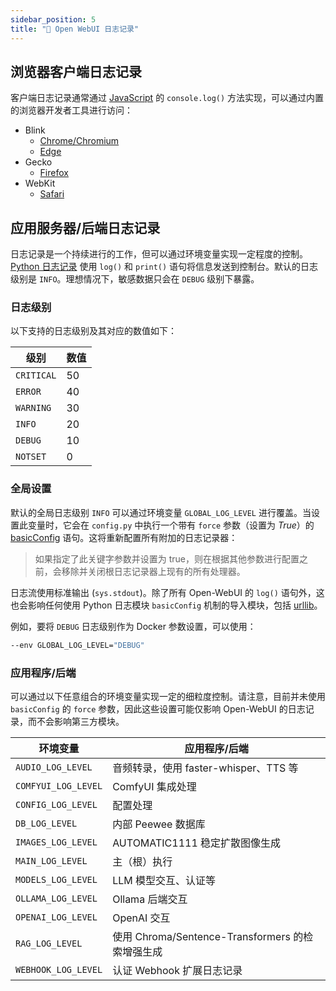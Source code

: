 ```yaml
---
sidebar_position: 5
title: "📜 Open WebUI 日志记录"
---
```


## 浏览器客户端日志记录 ##

客户端日志记录通常通过 [JavaScript](https://developer.mozilla.org/en-US/docs/Web/API/console/log_static) 的 `console.log()` 方法实现，可以通过内置的浏览器开发者工具进行访问：

* Blink
  * [Chrome/Chromium](https://developer.chrome.com/docs/devtools/)
  * [Edge](https://learn.microsoft.com/en-us/microsoft-edge/devtools-guide-chromium/overview)
* Gecko
  * [Firefox](https://firefox-source-docs.mozilla.org/devtools-user/)
* WebKit
  * [Safari](https://developer.apple.com/safari/tools/)

## 应用服务器/后端日志记录 ##

日志记录是一个持续进行的工作，但可以通过环境变量实现一定程度的控制。[Python 日志记录](https://docs.python.org/3/howto/logging.html) 使用 `log()` 和 `print()` 语句将信息发送到控制台。默认的日志级别是 `INFO`。理想情况下，敏感数据只会在 `DEBUG` 级别下暴露。

### 日志级别 ###

以下支持的日志级别及其对应的数值如下：

| 级别      | 数值    |
| ---------- | -------- |
| `CRITICAL` | 50       |
| `ERROR`    | 40       |
| `WARNING`  | 30       |
| `INFO`     | 20       |
| `DEBUG`    | 10       |
| `NOTSET`   | 0        |

### 全局设置 ###

默认的全局日志级别 `INFO` 可以通过环境变量 `GLOBAL_LOG_LEVEL` 进行覆盖。当设置此变量时，它会在 `config.py` 中执行一个带有 `force` 参数（设置为 *True*）的 [basicConfig](https://docs.python.org/3/library/logging.html#logging.basicConfig) 语句。这将重新配置所有附加的日志记录器：
> 如果指定了此关键字参数并设置为 true，则在根据其他参数进行配置之前，会移除并关闭根日志记录器上现有的所有处理器。

日志流使用标准输出 (`sys.stdout`)。除了所有 Open-WebUI 的 `log()` 语句外，这也会影响任何使用 Python 日志模块 `basicConfig` 机制的导入模块，包括 [urllib](https://docs.python.org/3/library/urllib.html)。

例如，要将 `DEBUG` 日志级别作为 Docker 参数设置，可以使用：

```bash
--env GLOBAL_LOG_LEVEL="DEBUG"
```

### 应用程序/后端 ###

可以通过以下任意组合的环境变量实现一定的细粒度控制。请注意，目前并未使用 `basicConfig` 的 `force` 参数，因此这些设置可能仅影响 Open-WebUI 的日志记录，而不会影响第三方模块。

| 环境变量            | 应用程序/后端                                                       |
| -------------------- | ------------------------------------------------------------------- |
| `AUDIO_LOG_LEVEL`    | 音频转录，使用 faster-whisper、TTS 等                              |
| `COMFYUI_LOG_LEVEL`  | ComfyUI 集成处理                                                   |
| `CONFIG_LOG_LEVEL`   | 配置处理                                                           |
| `DB_LOG_LEVEL`       | 内部 Peewee 数据库                                                 |
| `IMAGES_LOG_LEVEL`   | AUTOMATIC1111 稳定扩散图像生成                                      |
| `MAIN_LOG_LEVEL`     | 主（根）执行                                                       |
| `MODELS_LOG_LEVEL`   | LLM 模型交互、认证等                                               |
| `OLLAMA_LOG_LEVEL`   | Ollama 后端交互                                                    |
| `OPENAI_LOG_LEVEL`   | OpenAI 交互                                                        |
| `RAG_LOG_LEVEL`      | 使用 Chroma/Sentence-Transformers 的检索增强生成                   |
| `WEBHOOK_LOG_LEVEL`  | 认证 Webhook 扩展日志记录                                          |
